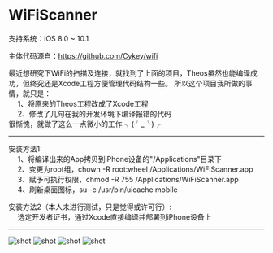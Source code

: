# WiFiScanner

支持系统：iOS 8.0 ~ 10.1<br>

主体代码源自：https://github.com/Cykey/wifi<br>

最近想研究下WiFi的扫描及连接，就找到了上面的项目，Theos虽然也能编译成功，但终究还是Xcode工程方便管理代码结构一些。
所以这个项目我所做的事情，就只是：<br>
&ensp;&ensp; 1、将原来的Theos工程改成了Xcode工程<br>
&ensp;&ensp; 2、修改了几句在我的开发环境下编译报错的代码<br>
很惭愧，就做了这么一点微小的工作 ╮(╯_╰)╭

---------------------------------------------------------------------------------------
安装方法1:<br>
&ensp;&ensp; 1、将编译出来的App拷贝到iPhone设备的"/Applications"目录下<br>
&ensp;&ensp; 2、变更为root组，chown -R root:wheel /Applications/WiFiScanner.app<br>
&ensp;&ensp; 3、赋予可执行权限，chmod -R 755 /Applications/WiFiScanner.app<br>
&ensp;&ensp; 4、刷新桌面图标，su -c /usr/bin/uicache mobile<br>

安装方法2（本人未进行测试，只是觉得或许可行）:<br>
&ensp;&ensp; 选定开发者证书，通过Xcode直接编译并部署到iPhone设备上<br>

---------------------------------------------------------------------------------------
![shot](https://github.com/kasumar/WiFiScanner/raw/master/screenshot/1.jpg)
![shot](https://github.com/kasumar/WiFiScanner/raw/master/screenshot/2.jpg)
![shot](https://github.com/kasumar/WiFiScanner/raw/master/screenshot/3.jpg)
![shot](https://github.com/kasumar/WiFiScanner/raw/master/screenshot/4.jpg)
